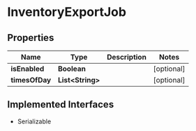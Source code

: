 

# InventoryExportJob


## Properties

| Name | Type | Description | Notes |
|------------ | ------------- | ------------- | -------------|
|**isEnabled** | **Boolean** |  |  [optional] |
|**timesOfDay** | **List&lt;String&gt;** |  |  [optional] |


## Implemented Interfaces

* Serializable


